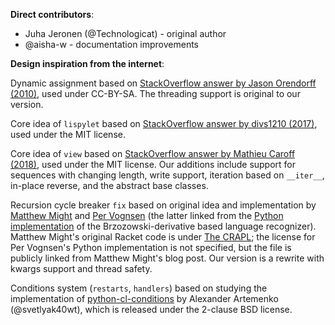 **Direct contributors**:

- Juha Jeronen (@Technologicat) - original author
- @aisha-w - documentation improvements

**Design inspiration from the internet**:

Dynamic assignment based on [StackOverflow answer by Jason Orendorff (2010)](https://stackoverflow.com/questions/2001138/how-to-create-dynamical-scoped-variables-in-python), used under CC-BY-SA. The threading support is original to our version.

Core idea of ``lispylet`` based on [StackOverflow answer by divs1210 (2017)](https://stackoverflow.com/a/44737147), used under the MIT license.

Core idea of ``view`` based on [StackOverflow answer by Mathieu Caroff (2018)](https://stackoverflow.com/a/53253136), used under the MIT license. Our additions include support for sequences with changing length, write support, iteration based on ``__iter__``, in-place reverse, and the abstract base classes.

Recursion cycle breaker ``fix`` based on original idea and implementation by [Matthew Might](http://matt.might.net/articles/parsing-with-derivatives/) and [Per Vognsen](https://gist.github.com/pervognsen/8dafe21038f3b513693e) (the latter linked from the [Python implementation](https://gist.github.com/pervognsen/815b208b86066f6d7a00) of the Brzozowski-derivative based language recognizer). Matthew Might's original Racket code is under [The CRAPL](http://matt.might.net/articles/crapl/); the license for Per Vognsen's Python implementation is not specified, but the file is publicly linked from Matthew Might's blog post. Our version is a rewrite with kwargs support and thread safety.

Conditions system (`restarts`, `handlers`) based on studying the implementation of [python-cl-conditions](https://github.com/svetlyak40wt/python-cl-conditions/) by Alexander Artemenko (@svetlyak40wt), which is released under the 2-clause BSD license.
